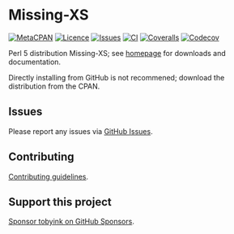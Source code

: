 # Missing-XS

[![MetaCPAN](https://img.shields.io/cpan/v/Missing-XS.svg)](https://metacpan.org/release/Missing-XS)
[![Licence](https://img.shields.io/cpan/l/Missing-XS)](https://metacpan.org/dist/Missing-XS/source/LICENSE)
[![Issues](https://img.shields.io/github/issues/tobyink/p5-missing-xs)](https://github.com/tobyink/p5-missing-xs/issues)
[![CI](https://github.com/tobyink/p5-missing-xs/workflows/CI/badge.svg)](https://github.com/tobyink/p5-missing-xs/actions)
[![Coveralls](https://coveralls.io/repos/tobyink/p5-missing-xs/badge.svg?branch=master&amp;service=github)](https://coveralls.io/github/tobyink/p5-missing-xs)
[![Codecov](https://codecov.io/gh/tobyink/p5-missing-xs/branch/master/graph/badge.svg)](https://codecov.io/gh/tobyink/p5-missing-xs)

Perl 5 distribution Missing-XS; see [homepage](https://metacpan.org/release/Missing-XS)
for downloads and documentation.

Directly installing from GitHub is not recommened; download the distribution
from the CPAN.

## Issues

Please report any issues via [GitHub Issues](https://github.com/tobyink/p5-missing-xs/issues).

## Contributing

[Contributing guidelines](https://toby.ink/open-source/contributing/).

## Support this project

[Sponsor tobyink on GitHub Sponsors](https://github.com/sponsors/tobyink).
